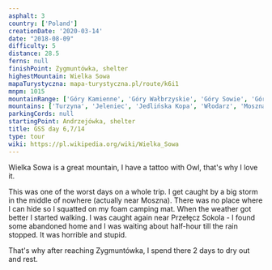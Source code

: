 ```yaml
---
asphalt: 3
country: ['Poland']
creationDate: '2020-03-14'
date: "2018-08-09"
difficulty: 5
distance: 28.5
ferns: null
finishPoint: Zygmuntówka, shelter
highestMountain: Wielka Sowa
mapaTurystyczna: mapa-turystyczna.pl/route/k6i1
mnpm: 1015
mountainRange: ['Góry Kamienne', 'Góry Wałbrzyskie', 'Góry Sowie', 'Góry Suche']
mountains: ['Turzyna', 'Jeleniec', 'Jedlińska Kopa', 'Włodarz', 'Moszna', 'Kozia Równia']
parkingCords: null
startingPoint: Andrzejówka, shelter
title: GSS day 6,7/14
type: tour
wiki: https://pl.wikipedia.org/wiki/Wielka_Sowa
---
```


Wielka Sowa is a great mountain, I have a tattoo with Owl, that's why I love it.

This was one of the worst days on a whole trip. I get caught by a big storm in the middle of nowhere (actually near Moszna). There was no place where I can hide so I squatted on my foam camping mat. When the weather got better I started walking. I was caught again near Przełęcz Sokola - I found some abandoned home and I was waiting about half-hour till the rain stopped. It was horrible and stupid.

That's why after reaching Zygmuntówka, I spend there 2 days to dry out and rest.
